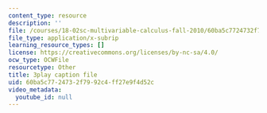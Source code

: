 ```yaml
---
content_type: resource
description: ''
file: /courses/18-02sc-multivariable-calculus-fall-2010/60ba5c7724732f7992c4ff27e9f4d52c_6S3BJSsc72Q.srt
file_type: application/x-subrip
learning_resource_types: []
license: https://creativecommons.org/licenses/by-nc-sa/4.0/
ocw_type: OCWFile
resourcetype: Other
title: 3play caption file
uid: 60ba5c77-2473-2f79-92c4-ff27e9f4d52c
video_metadata:
  youtube_id: null
---
```

